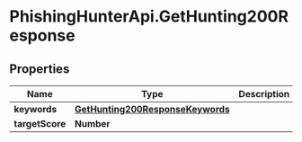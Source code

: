 # PhishingHunterApi.GetHunting200Response

## Properties

Name | Type | Description | Notes
------------ | ------------- | ------------- | -------------
**keywords** | [**GetHunting200ResponseKeywords**](GetHunting200ResponseKeywords.md) |  | [optional] 
**targetScore** | **Number** |  | [optional] 


